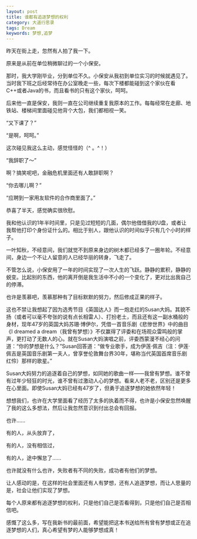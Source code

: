 ```yaml
---
layout: post
title: 谁都有追逐梦想的权利
category: 大道行思录
tags: Dream
keywords: 梦想,追梦
---
```




昨天在街上走，忽然有人拍了我一下。

原来是从前在单位稍微聊过的一个小保安。

那时，我大学刚毕业，分到单位不久。小保安从我初到单位实习的时候就遇见了。当时我下班之后经常待在办公室晚走一些，每次下楼都能碰到这个家伙在看C++或者Java的书，而且看书的只有这个家伙，呵呵。

后来他一直是保安，我则一直在公司继续重复我原本的工作。每每经常在走廊、地铁站、楼梯间里面碰见他背个大包，我们都相视一笑。

“又下课了？”

“是啊，呵呵。”

 

这次碰见我这么主动，感觉怪怪的（^ 。^！）

“我辞职了～”

啊？搞笑呢吧，金融危机里面还有人敢辞职啊？

“你去哪儿啊？”

“应聘到一家用友软件的合作商里面了。”

 

恭喜了半天，感觉确实很欣慰。

我和他认识的1年半时间里，只是见过短短的几面，偶尔他借借我的U盘，或者让我帮他打印个身份证什么的。相比于别人，跟他认识的时间似乎只有几个小时的样子。

 

一叶知秋，不经意间，我们就觉不到原来身边的树木都已经多了一圈年轮。不经意间，身边一个不让人留意的人已经华丽的转身，飞走了。

不管怎么说，小保安用了一年的时间实现了一次人生的飞跃。静静的累积，静静的蜕变。比起别的东西，他的离开倒是我生活中不小的一个变化了，更对比出我自己的停滞。

也许是羡慕吧，羡慕那种有了目标默默的努力，然后修成正果的样子。

 

这也不禁让我想起了因为选秀节目《英国达人》而一炮走红的Susan大妈。其貌不扬（或者可以毫不夸张的说有点长相雷人）、打扮老土，而且还有这一副水桶般的身材，现年47岁的英国大妈苏珊·博伊尔，凭借一首音乐剧《悲惨世界》中的曲目《I dreamed a dream（我曾有梦想）》不仅赢得了评委和在场观众雷鸣般的掌声，更打动了无数人的心。就在Susan大妈演唱之前，评委西蒙漫不经心的问道：“你的梦想是什么？”Susan回答道：“做专业歌手，成为伊莲·佩吉（注：伊莲·佩吉是英国音乐剧第一夫人，曾享誉伦敦舞台界30年，堪称当代英国首席音乐剧红伶）那样的歌星。”

Susan大妈努力的追逐着自己的梦想，如同她的歌曲一样——我曾有梦想。谁不曾有过年少轻狂的时光，谁不曾有过激动人心的梦想。看来人老不老，区别还是更多在心里面。即使Susan大妈已经有47岁了，但勇于追逐梦想的她依然年轻！

 

想想我们，也许在大学里面看了经历了太多的执着而不得，也许是小保安忽然唤醒了我的这么多想法，然后让我忽然意识到付出总会有回报。

也许……

有的人，从头放弃了，

有的人，没有相信过，

有的人，途中懈怠了……

也许就没有什么也许，失败者有不同的失败，成功者有他们的梦想。

让人感动的是，在这样的社会里面还有人有梦想，还有人追逐梦想，而让人思量的是，社会让他们实现了梦想。

每个人原来都有追逐梦想的权利，只是他们自己是否看得到，只是他们自己是否相信吧。

 

感慨了这么多，写在我新书的最前面，希望能把这本书送给所有曾有梦想或正在追逐梦想的人们，真心希望有梦的人能够梦想成真！
